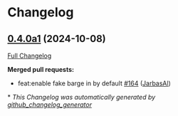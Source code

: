 # Changelog

## [0.4.0a1](https://github.com/OpenVoiceOS/ovos-config/tree/0.4.0a1) (2024-10-08)

[Full Changelog](https://github.com/OpenVoiceOS/ovos-config/compare/0.3.1...0.4.0a1)

**Merged pull requests:**

- feat:enable fake barge in by default [\#164](https://github.com/OpenVoiceOS/ovos-config/pull/164) ([JarbasAl](https://github.com/JarbasAl))



\* *This Changelog was automatically generated by [github_changelog_generator](https://github.com/github-changelog-generator/github-changelog-generator)*
